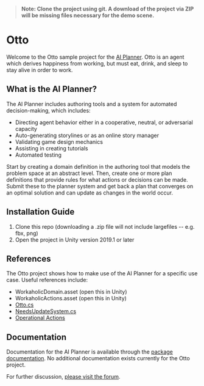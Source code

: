 >**Note: Clone the project using git. A download of the project via ZIP will be missing files necessary for the demo scene.**

# Otto
Welcome to the Otto sample project for the [AI Planner](https://docs.unity3d.com/Packages/com.unity.ai.planner@0.0/). Otto is an agent which derives happiness from working, but must eat, drink, and sleep to stay alive in order to work.

## What is the AI Planner?
The AI Planner includes authoring tools and a system for automated decision-making, which includes:
* Directing agent behavior either in a cooperative, neutral, or adversarial capacity
* Auto-generating storylines or as an online story manager
* Validating game design mechanics
* Assisting in creating tutorials
* Automated testing

Start by creating a domain definition in the authoring tool that models the problem space at an abstract level. Then, create one or more plan definitions that provide rules for what actions or decisions can be made. Submit these to the planner system and get back a plan that converges on an optimal solution and can update as changes in the world occur.

## Installation Guide
1. Clone this repo (downloading a .zip file will not include largefiles -- e.g. fbx, png)
2. Open the project in Unity version 2019.1 or later

## References
The Otto project shows how to make use of the AI Planner for a specific use case. Useful references include:
* WorkaholicDomain.asset (open this in Unity)
* WorkaholicActions.asset (open this in Unity)
* [Otto.cs](Assets/Scripts/Otto.cs)
* [NeedsUpdateSystem.cs](Assets/Scripts/NeedsUpdateSystem.cs)
* [Operational Actions](Assets/Scripts/OperationalActions/)

## Documentation
Documentation for the AI Planner is available through the [package documentation](https://docs.unity3d.com/Packages/com.unity.ai.planner@0.0/). No additional documentation exists currently for the Otto project.

For further discussion, [please visit the forum](https://forum.unity.com/forums/ai-navigation-previews.122/).
